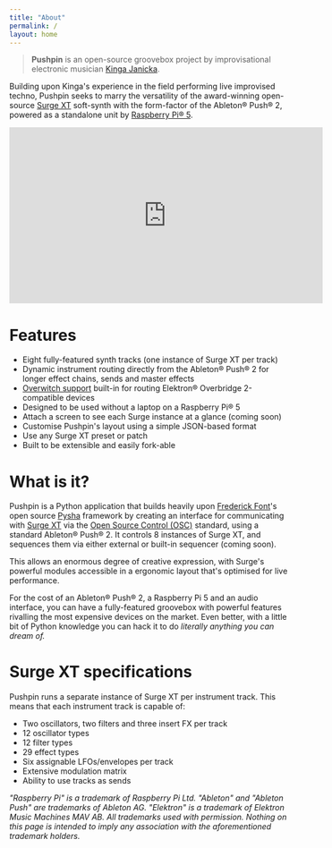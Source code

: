 ```yaml
---
title: "About"
permalink: /
layout: home
---
```


> **Pushpin** is an open-source groovebox project by improvisational electronic musician [Kinga Janicka][kinga].

Building upon Kinga's experience in the field performing live improvised techno, Pushpin seeks to marry the versatility of the
award-winning open-source [Surge XT][surge] soft-synth with the form-factor of the Ableton® Push® 2, powered as a standalone unit
by [Raspberry Pi® 5][rpi5].

<div style="text-align: center">
    <iframe width="560" height="315" src="https://www.youtube.com/embed/ibr5AQ0NQH8?si=CztI3rN82s1jOuJb&controls=0&rel=0&iv_load_policy=3" title="YouTube video player" frameborder="0" allow="accelerometer; autoplay; clipboard-write; encrypted-media; gyroscope; picture-in-picture; web-share" referrerpolicy="strict-origin-when-cross-origin" allowfullscreen></iframe>
</div>

# Features

- Eight fully-featured synth tracks (one instance of Surge XT per track)
- Dynamic instrument routing directly from the Ableton® Push® 2 for longer effect chains, sends and master effects
- [Overwitch support][overwitch] built-in for routing Elektron® Overbridge 2-compatible devices
- Designed to be used without a laptop on a Raspberry Pi® 5
- Attach a screen to see each Surge instance at a glance (coming soon)
- Customise Pushpin's layout using a simple JSON-based format
- Use any Surge XT preset or patch
- Built to be extensible and easily fork-able

# What is it?

Pushpin is a Python application that builds heavily upon [Frederick Font][ffont]'s open source [Pysha][pysha] framework by creating
an interface for communicating with [Surge XT][surge] via the [Open Source Control (OSC)][osc_wiki] standard, using
a standard Ableton® Push® 2. It controls 8 instances of Surge XT, and sequences them via either external or built-in sequencer
(coming soon).

This allows an enormous degree of creative expression, with Surge's powerful modules accessible in a ergonomic layout
that's optimised for live performance.

For the cost of an Ableton® Push® 2, a Raspberry Pi 5 and an audio interface, you can have a fully-featured groovebox with powerful features rivalling the most expensive devices on the market. Even better, with a little bit of Python knowledge you can hack it to do _literally anything you can dream of._

# Surge XT specifications

Pushpin runs a separate instance of Surge XT per instrument track. This means that each instrument track is capable of:

- Two oscillators, two filters and three insert FX per track
- 12 oscillator types
- 12 filter types
- 29 effect types
- Six assignable LFOs/envelopes per track
- Extensive modulation matrix
- Ability to use tracks as sends

_"Raspberry Pi" is a trademark of Raspberry Pi Ltd. "Ableton" and "Ableton Push" are trademarks of Ableton AG. "Elektron" is a trademark of Elektron Music Machines MAV AB. All trademarks used with permission. Nothing on this page is intended to imply any association with the aforementioned trademark holders._

[kinga]: https://soundcloud.com/kingajanicka
[surge]: https://surge-synthesizer.github.io/
[ffont]: http://www.github.com/ffont
[pysha]: https://github.com/ffont/pysha
[osc_wiki]: https://en.wikipedia.org/wiki/Open_Sound_Control
[overwitch]: https://github.com/dagargo/overwitch
[rpi5]: https://www.raspberrypi.com/products/raspberry-pi-5/
